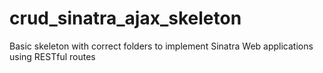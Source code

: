 # crud_sinatra_ajax_skeleton
Basic skeleton with correct folders to implement Sinatra Web applications using RESTful routes

